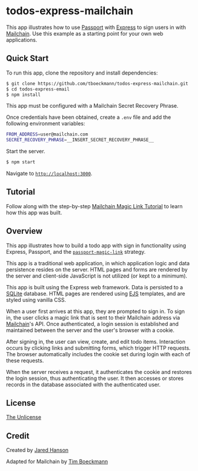 # todos-express-mailchain

This app illustrates how to use [Passport](https://www.passportjs.org/) with
[Express](https://expressjs.com/) to sign users in with [Mailchain](https://mailchain.com).
Use this example as a starting point for your own web applications.

## Quick Start

To run this app, clone the repository and install dependencies:

```bash
$ git clone https://github.com/tboeckmann/todos-express-mailchain.git
$ cd todos-express-email
$ npm install
```

This app must be configured with a Mailchain Secret Recovery Phrase.

Once credentials have been obtained, create a `.env` file and add the following
environment variables:

```sh
FROM_ADDRESS=user@mailchain.com
SECRET_RECOVERY_PHRASE=__INSERT_SECRET_RECOVERY_PHRASE__
```

Start the server.

```bash
$ npm start
```

Navigate to [`http://localhost:3000`](http://localhost:3000).

## Tutorial

Follow along with the step-by-step [Mailchain Magic Link Tutorial](https://github.com/tboeckmann/www.passportjs.org/tree/mailchain-tutorial/books/tutorials/mailchain)
to learn how this app was built.

## Overview

This app illustrates how to build a todo app with sign in functionality using
Express, Passport, and the [`passport-magic-link`](https://www.passportjs.org/packages/passport-magic-link/)
strategy.

This app is a traditional web application, in which application logic and data
persistence resides on the server.  HTML pages and forms are rendered by the
server and client-side JavaScript is not utilized (or kept to a minimum).

This app is built using the Express web framework.  Data is persisted to a
[SQLite](https://www.sqlite.org/) database.  HTML pages are rendered using [EJS](https://ejs.co/)
templates, and are styled using vanilla CSS.

When a user first arrives at this app, they are prompted to sign in.  To sign
in, the user clicks a magic link that is sent to their Mailchain address via
[Mailchain](https://mailchain.com/)'s API.  Once authenticated, a login session is
established and maintained between the server and the user's browser with a
cookie.

After signing in, the user can view, create, and edit todo items.  Interaction
occurs by clicking links and submitting forms, which trigger HTTP requests.
The browser automatically includes the cookie set during login with each of
these requests.

When the server receives a request, it authenticates the cookie and restores the
login session, thus authenticating the user.  It then accesses or stores records
in the database associated with the authenticated user.

## License

[The Unlicense](https://opensource.org/licenses/unlicense)

## Credit

Created by [Jared Hanson](https://www.jaredhanson.me/)

Adapted for Mailchain by [Tim Boeckmann](https://github.com/tboeckmann/)